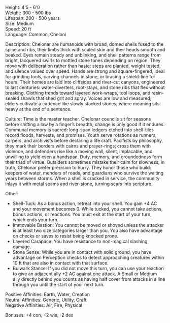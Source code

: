 Height: 4'5 - 6'0  
Weight: 300 - 500 lbs  
Lifespan: 200 - 500 years  
Size: Medium  
Speed: 20 ft  
Language: Common, Cheloni

Description: Chelonar are humanoids with broad, domed shells fused to the spine and ribs, their limbs thick with scaled skin and their heads smooth and beaked. Eyes remain steady and unblinking, and shell patterns range from bright, lacquered swirls to mottled stone tones depending on region. They move with deliberation rather than haste; steps are planted, weight tested, and silence valued over speed. Hands are strong and square-fingered, ideal for grinding tools, carving channels in stone, or bracing a shield-line for hours. Their homes are laid into cliffsides and river-cut canyons, engineered to last centuries: water-diverters, root-stays, and stone ribs that flex without breaking. Clothing trends toward layered work-wraps, tool loops, and resin-sealed shawls that shed grit and spray. Voices are low and measured; elders cultivate a cadence like slowly stacked stones, where meaning sits heavy at the end of a sentence.

Culture: Time is the master teacher. Chelonar councils sit for seasons before shifting a law by a finger’s breadth; change is only good if it endures. Communal memory is sacred: long-span ledgers etched into shell-tiles record floods, harvests, and promises. Youth serve rotations as runners, carpers, and archivists before declaring a life craft. Pacifists by philosophy, they mark their borders with cairns and prayer-rings; cross them with violence, and defenders rise like a moving wall, silent, implacable, and unwilling to yield even a handspan. Duty, memory, and groundedness form their triad of virtue. Outsiders sometimes mistake their calm for slowness; in truth, Chelonar prefer precision to hurry. They honor those who build: keepers of water, menders of roads, and guardians who survive the waiting years between storms. When a shell is cracked in service, the community inlays it with metal seams and river-stone, turning scars into scripture.

Other:
- Shell-Tuck: As a bonus action, retreat into your shell. You gain +4 AC and your movement becomes 0. While tucked, you cannot take actions, bonus actions, or reactions. You must exit at the start of your turn, which ends your turn.
- Immovable Bastion: You cannot be moved or shoved unless the attacker is at least two size categories larger than you. You also have advantage on checks or saves to resist being knocked prone.
- Layered Carapace: You have resistance to non-magical slashing damage.
- Stone Sense: While you are in contact with solid ground, you have advantage on Perception checks to detect approaching creatures within 10 ft that are also in contact with that surface.
- Bulwark Stance: If you did not move this turn, you can use your reaction to give an adjacent ally +2 AC against one attack. A Small or Medium ally directly behind you counts as having half cover from attacks in a line through you until the start of your next turn.

Positive Affinities: Earth, Water, Creation  
Neutral Affinities: Generic, Utility, Craft  
Negative Affinities: Air, Fire, Physical  

Bonuses: +4 con, +2 wis, -2 dex
